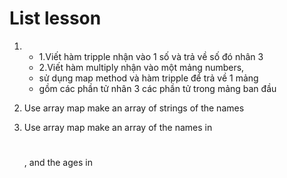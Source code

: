 # List lesson

1.  * 1.Viết hàm tripple nhận vào 1 số và trả về số đó nhân 3
    * 2.Viết hàm multiply nhận vào một mảng numbers, 
    * sử dụng map method và hàm tripple để trả về 1 mảng 
    * gồm các phần tử nhân 3 các phần tử trong mảng ban đầu

2. Use array map make an array of strings of the names

3. Use array map make an array of the names in <h1></h1>, and the ages in <h2></h2>